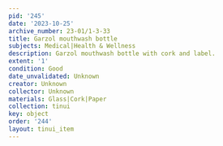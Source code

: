 ```yaml
---
pid: '245'
date: '2023-10-25'
archive_number: 23-01/1-3-33
title: Garzol mouthwash bottle
subjects: Medical|Health & Wellness
description: Garzol mouthwash bottle with cork and label.
extent: '1'
condition: Good
date_unvalidated: Unknown
creator: Unknown
collector: Unknown
materials: Glass|Cork|Paper
collection: tinui
key: object
order: '244'
layout: tinui_item
---
```

